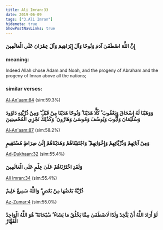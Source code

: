 ```yaml
---
title: Ali Imran:33
date: 2019-06-09
tags: ["3.Ali Imran"]
hidemeta: true 
ShowPostNavLinks: true 
---
```

### إِنَّ اللَّهَ اصْطَفَىٰ آدَمَ وَنُوحًا وَآلَ إِبْرَاهِيمَ وَآلَ عِمْرَانَ عَلَى الْعَالَمِينَ
### meaning: 
Indeed Allah chose Adam and Noah, and the progeny of Abraham and the progeny of Imran above all the nations;
### similar verses: 

[Al-An'aam:84](/6/84) (sim:59.3%)

### وَوَهَبْنَا لَهُ إِسْحَاقَ وَيَعْقُوبَ ۚ كُلًّا هَدَيْنَا ۚ وَنُوحًا هَدَيْنَا مِنْ قَبْلُ ۖ وَمِنْ ذُرِّيَّتِهِ دَاوُودَ وَسُلَيْمَانَ وَأَيُّوبَ وَيُوسُفَ وَمُوسَىٰ وَهَارُونَ ۚ وَكَذَٰلِكَ نَجْزِي الْمُحْسِنِينَ

[Al-An'aam:87](/6/87) (sim:58.2%)

### وَمِنْ آبَائِهِمْ وَذُرِّيَّاتِهِمْ وَإِخْوَانِهِمْ ۖ وَاجْتَبَيْنَاهُمْ وَهَدَيْنَاهُمْ إِلَىٰ صِرَاطٍ مُسْتَقِيمٍ

[Ad-Dukhaan:32](/44/32) (sim:55.4%)

### وَلَقَدِ اخْتَرْنَاهُمْ عَلَىٰ عِلْمٍ عَلَى الْعَالَمِينَ

[Ali Imran:34](/3/34) (sim:55.4%)

### ذُرِّيَّةً بَعْضُهَا مِنْ بَعْضٍ ۗ وَاللَّهُ سَمِيعٌ عَلِيمٌ

[Az-Zumar:4](/39/4) (sim:55.0%)

### لَوْ أَرَادَ اللَّهُ أَنْ يَتَّخِذَ وَلَدًا لَاصْطَفَىٰ مِمَّا يَخْلُقُ مَا يَشَاءُ ۚ سُبْحَانَهُ ۖ هُوَ اللَّهُ الْوَاحِدُ الْقَهَّارُ
